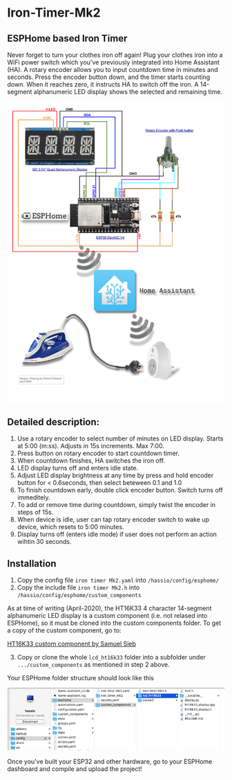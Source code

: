 # Iron-Timer-Mk2
## ESPHome based Iron Timer
Never forget to turn your clothes iron off again! Plug your clothes iron into a WiFi power switch which you've previously integrated into Home Assistant (HA). A rotary encoder allows you to input countdown time in minutes and seconds. Press the encoder button down, and the timer starts counting down. When it reaches zero, it instructs HA to switch off the iron. A 14-segment alphanumeric LED display shows the selected and remaining time.

![cct_diagram](/Circuit_diagram_Iron_Timer.png "Iron timer circuit diagram")

## Detailed description:
1. Use a rotary encoder to select number of minutes on LED display. Starts at 5:00 (m:ss). Adjusts in 15s increments. Max 7:00.
2. Press button on rotary encoder to start countdown timer.
3. When countdown finishes, HA switches the iron off.
4. LED display turns off and enters idle state.
5. Adjust LED display brightness at any time by press and hold encoder button for < 0.6seconds, then select beteween 0.1 and 1.0
6. To finish countdown early, double click encoder button. Switch turns off immeditely.
7. To add or remove time during countdown, simply twist the encoder in steps of 15s.
8. When device is idle, user can tap rotary encoder switch to wake up device, which resets to 5:00 minutes.
9. Display turns off (enters idle mode) if user does not perform an action wihtin 30 seconds.

## Installation
1. Copy the config file `iron timer Mk2.yaml` into `/hassio/config/esphome/`
2. Copy the include file `iron timer Mk2.h` into  `/hassio/config/esphome/custom_components`

As at time of writing (April-2020), the HT16K33 4 character 14-segment alphanumeric LED display is a custom component (i.e. not relased into ESPHome), so it must be cloned into the custom components folder. To get a copy of the custom component, go to:

[HT16K33 custom component by Samuel Sieb](https://github.com/ssieb/custom_components/tree/master/lcd_ht16k33 "HT16K33 custom component by Samuel Sieb")

3. Copy or clone the whole `lcd_ht16k33` folder into a subfolder under `.../custom_components` as mentioned in step 2 above.

Your ESPHome folder structure should look like this

![folders](/Iron_timer_custom_components.png "ESPHome folder structure")

Once you've built your ESP32 and other hardware, go to your ESPHome dashboard and compile and upload the project!

